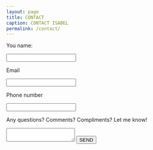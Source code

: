 ```yaml
---
layout: page
title: CONTACT
caption: CONTACT ISABEL
permalink: /contact/
---
```

<div id='contact-form'>
   <form action="https://formspree.io/belcortes@gmail.com" method="POST">
        <p>You name:</p>
        <input class='form-input' type="text" name="name">
        <p>Email</p>
        <input class='form-input' type="email" name="_replyto">
        <p>Phone number</p>
        <input class='form-input' type="phone" name="_phone">
        <p>Any questions? Comments? Compliments? Let me know!</p>
        <textarea></textarea>
        <input type="text" name="_gotcha" style="display:none" />
        <input id='submit' type="submit" value="SEND">
    </form> 
</div>

